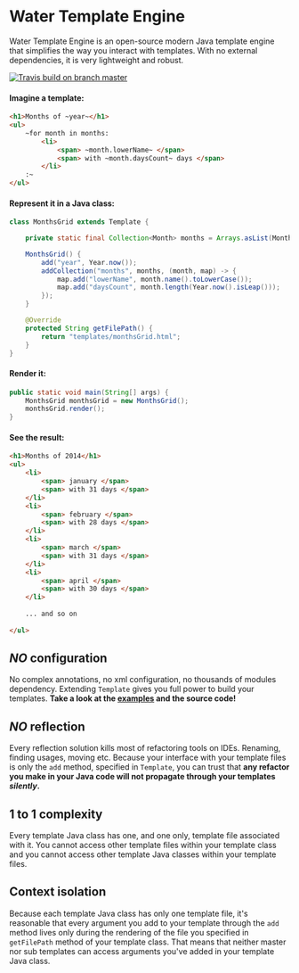 Water Template Engine
===

Water Template Engine is an open-source modern Java template engine that simplifies the way you interact with templates.
With no external dependencies, it is very lightweight and robust.

[![Travis build on branch master](https://api.travis-ci.org/tiagobento/watertemplate-engine.svg?branch=master)](https://travis-ci.org/tiagobento/watertemplate-engine)

#### Imagine a template:
```html
<h1>Months of ~year~</h1>
<ul>
    ~for month in months:
        <li>
            <span> ~month.lowerName~ </span>
            <span> with ~month.daysCount~ days </span>
        </li>
    :~
</ul>
``` 

#### Represent it in a Java class:
```java
class MonthsGrid extends Template {

    private static final Collection<Month> months = Arrays.asList(Month.values());

    MonthsGrid() {
        add("year", Year.now());
        addCollection("months", months, (month, map) -> {
            map.add("lowerName", month.name().toLowerCase());
            map.add("daysCount", month.length(Year.now().isLeap()));
        });
    }

    @Override
    protected String getFilePath() {
        return "templates/monthsGrid.html";
    }
}
```

#### Render it:
```java
public static void main(String[] args) {
    MonthsGrid monthsGrid = new MonthsGrid();
    monthsGrid.render();
}
```

#### See the result:
```html
<h1>Months of 2014</h1>
<ul>
    <li>
        <span> january </span>
        <span> with 31 days </span>
    </li>
    <li>
        <span> february </span>
        <span> with 28 days </span>
    </li>
    <li>
        <span> march </span>
        <span> with 31 days </span>
    </li>
    <li>
        <span> april </span>
        <span> with 30 days </span>
    </li>
    
    ... and so on
    
</ul>
```
    
_NO_ configuration
--
No complex annotations, no xml configuration, no thousands of modules dependency. Extending `Template`
gives you full power to build your templates. **Take a look at the [examples](watertexample-example/src/main/java/org/watertemplate/example/app/Main.java) and the source code!**

_NO_ reflection
--
Every reflection solution kills most of refactoring tools on IDEs. Renaming, finding usages, moving etc.
Because your interface with your template files is only the `add` method, specified in `Template`, 
you can trust that **any refactor you make in your Java code will not propagate through your templates _silently_.**

1 to 1 complexity
---
Every template Java class has one, and one only, template file associated with it.
You cannot access other template files within your template class and you cannot access
other template Java classes within your template files.

Context isolation
---
Because each template Java class has only one template file, it's reasonable that every
argument you add to your template through the `add` method lives only during the rendering
of the file you specified in `getFilePath` method of your template class.
That means that neither master nor sub templates can access arguments you've added in your template Java class.
